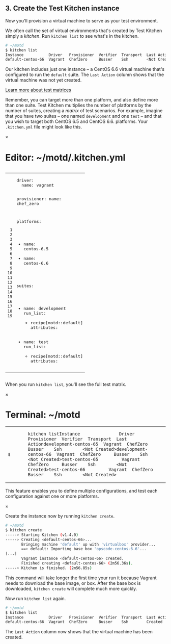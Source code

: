 ## 3. Create the Test Kitchen instance

Now you'll provision a virtual machine to serve as your test environment.

We often call the set of virtual environments that's created by Test Kitchen simply a _kitchen_. Run `kitchen list` to see what's in the kitchen.

```bash
# ~/motd
$ kitchen list
Instance           Driver   Provisioner  Verifier  Transport  Last Action
default-centos-66  Vagrant  ChefZero     Busser    Ssh        <Not Created>
```

Our kitchen includes just one instance &ndash; a CentOS 6.6 virtual machine that's configured to run the `default` suite. The `Last Action` column shows that the virtual machine was not yet created.

<a class="help-button radius" href="#" data-reveal-id="test-matrix-modal">Learn more about test matrices</a>

<div id="test-matrix-modal" class="reveal-modal" data-reveal aria-labelledby="modalTitle" aria-hidden="true" role="dialog">
<p>Remember, you can target more than one platform, and also define more than one suite. Test Kitchen multiplies the number of platforms by the number of suites, creating a <em>matrix</em> of test scenarios. For example, imagine that you have two suites &ndash; one named <code>development</code> and one <code>test</code> &ndash; and that you wish to target both CentOS 6.5 and CentOS 6.6. platforms. Your <code class="file-path">.kitchen.yml</code> file might look like this.</p>
<div class="window ">
              <nav class="control-window">
                <div class="close">&times;</div>
                <div class="minimize"></div>
                <div class="deactivate"></div>
              </nav>
              <h1 class="titleInside">Editor: ~/motd/.kitchen.yml
</h1>
              <div class="container"><div class="editor"><div class='highlight conf'><pre><table style="border-spacing: 0"><tbody><tr><td class="gutter gl" style="text-align: right"><pre class="lineno">1
2
3
4
5
6
7
8
9
10
11
12
13
14
15
16
17
18
19</pre></td><td class="code"><pre><span class="n">driver</span>:
  <span class="n">name</span>: <span class="n">vagrant</span>

<span class="n">provisioner</span>:
  <span class="n">name</span>: <span class="n">chef_zero</span>

<span class="n">platforms</span>:
  - <span class="n">name</span>: <span class="n">centos</span>-<span class="m">6</span>.<span class="m">5</span>
  - <span class="n">name</span>: <span class="n">centos</span>-<span class="m">6</span>.<span class="m">6</span>

<span class="n">suites</span>:
  - <span class="n">name</span>: <span class="n">development</span>
    <span class="n">run_list</span>:
      - <span class="n">recipe</span>[<span class="n">motd</span>::<span class="n">default</span>]
    <span class="n">attributes</span>:
  - <span class="n">name</span>: <span class="n">test</span>
    <span class="n">run_list</span>:
      - <span class="n">recipe</span>[<span class="n">motd</span>::<span class="n">default</span>]
    <span class="n">attributes</span>:<span class="w">
</span></pre></td></tr></tbody></table></pre></div></div></div></div>
<p>When you run <code>kitchen list</code>, you&#39;ll see the full test matrix.</p>
<div class="window ">
            <nav class="control-window">
              <div class="close">&times;</div>
              <div class="minimize"></div>
              <div class="deactivate"></div>
            </nav>
            <h1 class="titleInside">Terminal: ~/motd</h1>
            <div class="container"><div class="terminal"><table><tr><td class='gutter'><pre class='line-numbers'><span class='line-number'>$</span><span class='line-number'>&nbsp;</span><span class='line-number'>&nbsp;</span><span class='line-number'>&nbsp;</span><span class='line-number'>&nbsp;</span><span class='line-number'>&nbsp;</span></pre></td><td class='code'><pre><code><span class='line command'>kitchen list</span><span class='line output'>Instance               Driver   Provisioner  Verifier  Transport  Last Action</span><span class='line output'>development-centos-65  Vagrant  ChefZero     Busser    Ssh        &lt;Not Created&gt;</span><span class='line output'>development-centos-66  Vagrant  ChefZero     Busser    Ssh        &lt;Not Created&gt;</span><span class='line output'>test-centos-65         Vagrant  ChefZero     Busser    Ssh        &lt;Not Created&gt;</span><span class='line output'>test-centos-66         Vagrant  ChefZero     Busser    Ssh        &lt;Not Created&gt;</span></code></pre></td></tr></table></div></div>
          </div>
<p>This feature enables you to define multiple configurations, and test each configuration against one or more platforms.</p>
  <a class="close-reveal-modal" aria-label="Close">&#215;</a>
</div>

Create the instance now by running `kitchen create`.

```bash
# ~/motd
$ kitchen create
-----> Starting Kitchen (v1.4.0)
-----> Creating <default-centos-66>...
       Bringing machine 'default' up with 'virtualbox' provider...
       ==> default: Importing base box 'opscode-centos-6.6'...
[...]
       Vagrant instance <default-centos-66> created.
       Finished creating <default-centos-66> (2m56.36s).
-----> Kitchen is finished. (2m56.85s)
```

This command will take longer the first time your run it because Vagrant needs to download the base image, or box. After the base box is downloaded, `kitchen create` will complete much more quickly.

Now run `kitchen list` again.

```bash
# ~/motd
$ kitchen list
Instance           Driver   Provisioner  Verifier  Transport  Last Action
default-centos-66  Vagrant  ChefZero     Busser    Ssh        Created
```

The `Last Action` column now shows that the virtual machine has been created.
